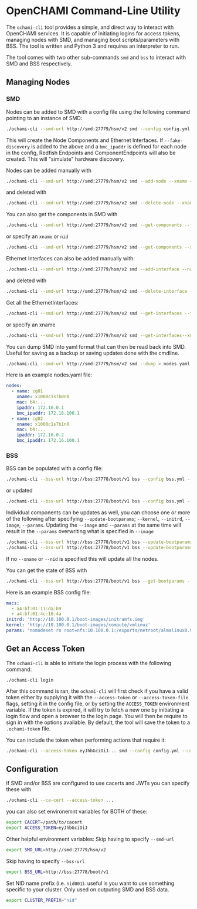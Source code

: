 # OpenCHAMI Command-Line Utility

The `ochami-cli` tool provides a simple, and direct way to interact with OpenCHAMI services. It is capable of initiating logins for access tokens, managing nodes with SMD, and managing boot scripts/parameters with BSS. The tool is written and Python 3 and requires an interpreter to run.

The tool comes with two other sub-commands `smd` and `bss` to interact with SMD and BSS respectively. 

## Managing Nodes

### SMD
Nodes can be added to SMD with a config file using the following command pointing to an instance of SMD:

```bash
./ochami-cli --smd-url http://smd:27779/hsm/v2 smd --config config.yml
```
This will create the Node Components and Ethernet Interfaces. If `--fake-discovery` is added to the above and a `bmc_ipaddr` is defined for each node in the config, Redfish Endpoints and ComponentEndpoints will also be created. This will "simulate" hardware discovery. 

Nodes can be added manually with
```bash
./ochami-cli --smd-url http://smd:27779/hsm/v2 smd --add-node --xname <xname> --nid <nid>
```
and deleted with
```bash
./ochami-cli --smd-url http://smd:27779/hsm/v2 smd --delete-node --xname <xname>
```
You can also get the components in SMD with 
```bash
./ochami-cli --smd-url http://smd:27779/hsm/v2 smd --get-components --format {none|json|yaml}
```
or specify an `xname` or `nid`
```bash
./ochami-cli --smd-url http://smd:27779/hsm/v2 smd --get-components --xname <xname>
```

Ethernet Interfaces can also be added manually with:
```bash
./ochami-cli --smd-url http://smd:27779/hsm/v2 smd --add-interface --name <name> --xname <xname> --mac <mac> --ipaddr <ipaddr>
```
and deleted with
```bash
./ochami-cli --smd-url http://smd:27779/hsm/v2 smd --delete-interface --xname <xname>
```
Get all the EthernetInterfaces:
```bash
./ochami-cli --smd-url http://smd:27779/hsm/v2 smd --get-interfaces --format {none|json|yaml}
```
or specify an xname
```bash
./ochami-cli --smd-url http://smd:27779/hsm/v2 smd --get-interfaces--xname <xname>
```

You can dump SMD into yaml format that can then be read back into SMD. Useful for saving as a backup or saving updates done with the cmdline.
```bash
./ochami-cli --smd-url http://smd:27779/hsm/v2 smd --dump > nodes.yaml
```

Here is an example nodes.yaml file:
```yaml
nodes:
  - name: cg01
    xname: x1000c1s7b0n0
    mac: b4:...
    ipaddr: 172.16.0.1
    bmc_ipaddr: 172.16.100.1
  - name: cg02
    xname: x1000c1s7b1n0
    mac: b4:...
    ipaddr: 172.16.0.2
    bmc_ipaddr: 172.16.100.1
```
### BSS

BSS can be populated with a config file:
```bash
./ochami-cli --bss-url http://bss:27778/boot/v1 bss --config bss.yml --add-bootparams
```
or updated
```bash
./ochami-cli --bss-url http://bss:27778/boot/v1 bss --config bss.yml --update-bootparams
```

Individual components can be updates as well, you can choose one or more of the following after specifying `--update-bootparams`; `--kernel`, `--initrd`, `--image`, `--params`.
Updating the `--image` and `--params` at the same time will result in the `--params` overwriting what is specified in `--image`
```bash
./ochami-cli --bss-url http://bss:27778/boot/v1 bss --update-bootparams --image <image>
./ochami-cli --bss-url http://bss:27778/boot/v1 bss --update-bootparams --kernel <kernel> --initrd <initrd>
```
If no `--xname` or `--nid` is specified this will update all the nodes.

You can get the state of BSS with
```bash
./ochami-cli --bss-url http://bss:27778/boot/v1 bss --get-bootparams --format {none|json|yaml}
```

Here is an example BSS config file:
```yaml
macs:
  - a4:bf:01:11:da:b9
  - a4:bf:01:4c:16:4a
initrd: 'http://10.100.0.1/boot-images/initramfs.img'
kernel: 'http://10.100.0.1/boot-images/compute/vmlinuz'
params: 'nomodeset ro root=nfs:10.100.0.1:/exports/netroot/almalinux8.9:ro,vers=4.2,sec=sys,nolock ip=dhcp console=ttyS0,115200'
```

## Get an Access Token

The `ochami-cli` is able to initiate the login process with the following command:

```
./ochami-cli login
```
 
After this command is ran, the `ochami-cli` will first check if you have a valid token either by supplying it with the `--access-token` or `--access-token-file` flags, setting it in the config file, or by setting the `ACCESS_TOKEN` environment variable. If the token is expired, it will try to fetch a new one by initiating a login flow and open a browser to the login page. You will then be require to sign in with the options available. By default, the tool will save the token to a `.ochami-token` file.

You can include the token when performing actions that require it:

```bash
./ochami-cli --access-token eyJhbGciOiJ... smd --config config.yml --url http://smd:27779/hsm/v2
```

## Configuration
If SMD and/or BSS are configured to use cacerts and JWTs you can specify these with
```bash
./ochami-cli --ca-cert --access-token ...
```
you can also set environemnt variables for BOTH of these:
```bash
export CACERT=/path/to/cacert
export ACCESS_TOKEN=eyJhbGciOiJ
```

Other helpful environment variables:
Skip having to specify `--smd-url`
```bash
export SMD_URL=http://smd:27779/hsm/v2
```
Skip having to specify `--bss-url`
```bash
export BSS_URL=http://bss:27778/boot/v1
```
Set NID name prefix (i.e. `nid001`). useful is you want to use something specific to your cluster. Only used on outputing SMD and BSS data.
```bash
export CLUSTER_PREFIX="nid"
```
